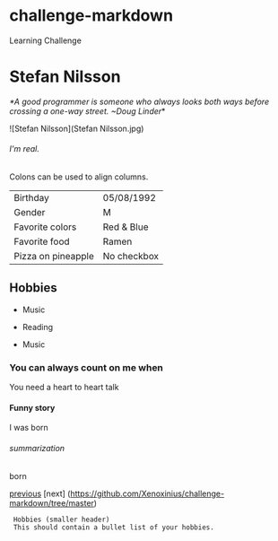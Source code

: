 # challenge-markdown
Learning Challenge

# Stefan Nilsson

_*A good programmer is someone who always looks both ways before crossing a one-way street. ~Doug Linder_*

![Stefan Nilsson](Stefan Nilsson.jpg)

###### I'm real.

Colons can be used to align columns.

|         |           | 
| ------------- |-------------| 
| Birthday     | 05/08/1992| 
| Gender     | M| 
| Favorite colors      | Red & Blue      |
| Favorite food | Ramen   |
| Pizza on pineapple | No checkbox |

## Hobbies


* Music
- Reading
+ Music

### You can always count on me when

You need a heart to heart talk

#### Funny story

I was born

###### summarization

born

[previous]()
[next]  (https://github.com/Xenoxinius/challenge-markdown/tree/master)
     
   
     Hobbies (smaller header)
     This should contain a bullet list of your hobbies.
